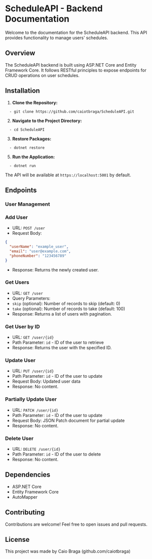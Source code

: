 # ScheduleAPI - Backend Documentation

Welcome to the documentation for the ScheduleAPI backend. This API provides functionality to manage users' schedules.

## Overview

The ScheduleAPI backend is built using ASP.NET Core and Entity Framework Core. It follows RESTful principles to expose endpoints for CRUD operations on user schedules.

## Installation

1. **Clone the Repository:**
```
  - git clone https://github.com/caiotbraga/ScheduleAPI.git
```
2. **Navigate to the Project Directory:**
```
  - cd ScheduleAPI
```
3. **Restore Packages:**
```
  - dotnet restore
```
5. **Run the Application:**
```
  - dotnet run
```


The API will be available at `https://localhost:5001` by default.

## Endpoints

### User Management

### **Add User**
- URL: `POST /user`
- Request Body: 
 ```json
 {
   "userName": "example_user",
   "email": "user@example.com",
   "phoneNumber": "123456789"
 }
 ```
- Response: Returns the newly created user.

### **Get Users**
- URL: `GET /user`
- Query Parameters: 
 - `skip` (optional): Number of records to skip (default: 0)
 - `take` (optional): Number of records to take (default: 100)
- Response: Returns a list of users with pagination.

### **Get User by ID**
- URL: `GET /user/{id}`
- Path Parameter: `id` - ID of the user to retrieve
- Response: Returns the user with the specified ID.

### **Update User**
- URL: `PUT /user/{id}`
- Path Parameter: `id` - ID of the user to update
- Request Body: Updated user data
- Response: No content.

### **Partially Update User**
- URL: `PATCH /user/{id}`
- Path Parameter: `id` - ID of the user to update
- Request Body: JSON Patch document for partial update
- Response: No content.

### **Delete User**
- URL: `DELETE /user/{id}`
- Path Parameter: `id` - ID of the user to delete
- Response: No content.

## Dependencies

- ASP.NET Core
- Entity Framework Core
- AutoMapper

## Contributing

Contributions are welcome! Feel free to open issues and pull requests.

## License

This project was made by Caio Braga (github.com/caiotbraga)
